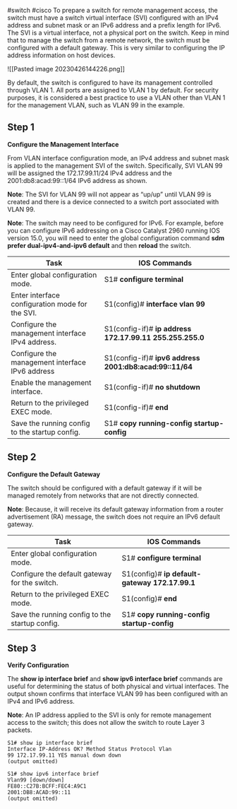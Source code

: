 #switch #cisco
To prepare a switch for remote management access, the switch must have a switch virtual interface (SVI) configured with an IPv4 address and subnet mask or an IPv6 address and a prefix length for IPv6. The SVI is a virtual interface, not a physical port on the switch. Keep in mind that to manage the switch from a remote network, the switch must be configured with a default gateway. This is very similar to configuring the IP address information on host devices.

![[Pasted image 20230426144226.png]]

By default, the switch is configured to have its management controlled through VLAN 1. All ports are assigned to VLAN 1 by default. For security purposes, it is considered a best practice to use a VLAN other than VLAN 1 for the management VLAN, such as VLAN 99 in the example.

## Step 1

**Configure the Management Interface**

From VLAN interface configuration mode, an IPv4 address and subnet mask is applied to the management SVI of the switch. Specifically, SVI VLAN 99 will be assigned the 172.17.99.11/24 IPv4 address and the 2001:db8:acad:99::1/64 IPv6 address as shown.

**Note**: The SVI for VLAN 99 will not appear as “up/up” until VLAN 99 is created and there is a device connected to a switch port associated with VLAN 99.

**Note**: The switch may need to be configured for IPv6. For example, before you can configure IPv6 addressing on a Cisco Catalyst 2960 running IOS version 15.0, you will need to enter the global configuration command **sdm prefer dual-ipv4-and-ipv6 default** and then **reload** the switch.

| **Task**  | **IOS Commands** | 
| --- | --- |
|Enter global configuration mode.|S1# **configure terminal**|
|Enter interface configuration mode for the SVI.|S1(config)# **interface vlan 99**|
|Configure the management interface IPv4 address.|S1(config-if)# **ip address 172.17.99.11 255.255.255.0**|
|Configure the management interface IPv6 address|S1(config-if)# **ipv6 address 2001:db8:acad:99::11/64**|
|Enable the management interface.|S1(config-if)# **no shutdown**|
|Return to the privileged EXEC mode.|S1(config-if)# **end**|
|Save the running config to the startup config.|S1# **copy running-config startup-config**|

## Step 2

**Configure the Default Gateway**

The switch should be configured with a default gateway if it will be managed remotely from networks that are not directly connected.

**Note**: Because, it will receive its default gateway information from a router advertisement (RA) message, the switch does not require an IPv6 default gateway.

|**Task**|**IOS Commands**|
| --- | --- |
|Enter global configuration mode.|S1# **configure terminal**|
|Configure the default gateway for the switch.|S1(config)# **ip default-gateway 172.17.99.1**|
|Return to the privileged EXEC mode.|S1(config)# **end**|
|Save the running config to the startup config.|S1# **copy running-config startup-config**|

## **Step 3**

**Verify Configuration**

The **show ip interface brief** and **show ipv6 interface brief** commands are useful for determining the status of both physical and virtual interfaces. The output shown confirms that interface VLAN 99 has been configured with an IPv4 and IPv6 address.

**Note**: An IP address applied to the SVI is only for remote management access to the switch; this does not allow the switch to route Layer 3 packets.
```
S1# show ip interface brief
Interface IP-Address OK? Method Status Protocol Vlan
99 172.17.99.11 YES manual down down 
(output omitted) 

S1# show ipv6 interface brief 
Vlan99 [down/down]
FE80::C27B:BCFF:FEC4:A9C1
2001:DB8:ACAD:99::11
(output omitted)
```